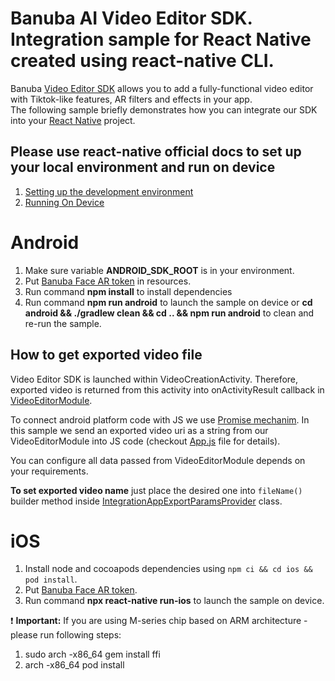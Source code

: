 # Banuba AI Video Editor SDK. Integration sample for React Native created using react-native CLI.
Banuba [Video Editor SDK](https://www.banuba.com/video-editor-sdk) allows you to add a fully-functional video editor with Tiktok-like features, AR filters and effects in your app.   
The following sample briefly demonstrates how you can integrate our SDK into your [React Native](https://reactnative.dev/) project.

## Please use react-native official docs to set up your local environment and run on device
1. [Setting up the development environment](https://reactnative.dev/docs/environment-setup)
2. [Running On Device](https://reactnative.dev/docs/running-on-device)

# Android
1. Make sure variable **ANDROID_SDK_ROOT** is in your environment.
2. Put [Banuba Face AR token](https://github.com/Banuba/ve-sdk-react-native-cli-integration-sample/blob/main/android/app/src/main/res/values/strings.xml#5) in resources.
3. Run command **npm install** to install dependencies
4. Run command **npm run android** to launch the sample on device or **cd android && ./gradlew clean && cd .. && npm run android** to clean and re-run the sample.

## How to get exported video file

Video Editor SDK is launched within VideoCreationActivity. Therefore, exported video is returned from this activity into onActivityResult callback in [VideoEditorModule](https://github.com/Banuba/ve-sdk-react-native-cli-integration-sample/blob/main/android/app/src/main/java/com/vesdkreactnativeintegrationsample/VideoEditorModule.kt).

To connect android platform code with JS we use [Promise mechanim](https://reactnative.dev/docs/native-modules-android#promises). In this sample we send an exported video uri as a string from our VideoEditorModule into JS code (checkout [App.js](https://github.com/Banuba/ve-sdk-react-native-cli-integration-sample/blob/main/App.js#L39) file for details).

You can configure all data passed from VideoEditorModule depends on your requirements.

**To set exported video name** just place the desired one into `fileName()` builder method inside [IntegrationAppExportParamsProvider](https://github.com/Banuba/ve-sdk-react-native-cli-integration-sample/blob/main/android/app/src/main/java/com/vesdkreactnativeintegrationsample/videoeditor/export/IntegrationAppExportParamsProvider.kt#L39) class.

# iOS
1. Install node and cocoapods dependencies using `npm ci && cd ios && pod install`.
2. Put [Banuba Face AR token](https://github.com/Banuba/ve-sdk-react-native-cli-integration-sample/blob/main/ios/VideoEditorModule.swift#L34).
3. Run command **npx react-native run-ios** to launch the sample on device.

:exclamation: **Important:** If you are using M-series chip based on ARM architecture - please run following steps:
1. sudo arch -x86_64 gem install ffi
2. arch -x86_64 pod install
